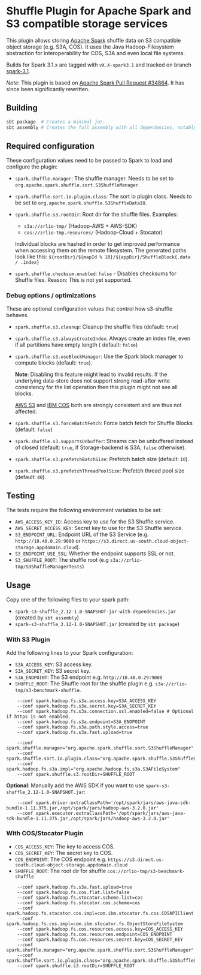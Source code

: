 # Shuffle Plugin for Apache Spark and S3 compatible storage services

This plugin allows storing [Apache Spark](https://spark.apache.org/) shuffle data on S3 compatible object storage (e.g.
S3A, COS).
It uses the Java Hadoop-Filesystem abstraction for interoperability for COS, S3A and even local file systems.

Builds for Spark 3.1.x are tagged with `vX.X-spark3.1` and tracked on
branch [spark-3.1](https://github.com/IBM/spark-s3-shuffle/tree/spark-3.1).

*Note*: This plugin is based on [Apache Spark Pull Request #34864](https://github.com/apache/spark/pull/34864/files). It
has
since been significantly rewritten.

## Building

```bash
sbt package  # Creates a minimal jar.
sbt assembly # Creates the full assembly with all dependencies, notably hadoop cloud.
 ```

## Required configuration

These configuration values need to be passed to Spark to load and configure the plugin:

- `spark.shuffle.manager`: The shuffle manager. Needs to be set to `org.apache.spark.shuffle.sort.S3ShuffleManager`.
- `spark.shuffle.sort.io.plugin.class`: The sort io plugin class. Needs to be set to
  `org.apache.spark.shuffle.S3ShuffleDataIO`.
- `spark.shuffle.s3.rootDir`: Root dir for the shuffle files. Examples:
    - `s3a://zrlio-tmp/` (Hadoop-AWS + AWS-SDK)
    - `cos://zrlio-tmp.resources/` (Hadoop-Cloud + Stocator)

  Individual blocks are hashed in order to get improved performance when accessing them on the remote filesystem.
  The generated paths look like this: `${rootDir}/${mapId % 10}/${appDir}/ShuffleBlock{.data / .index}`
- `spark.shuffle.checksum.enabled`: `false` - Disables checksums for Shuffle files. Reason: This is not yet supported.

### Debug options / optimizations

These are optional configuration values that control how s3-shuffle behaves.

- `spark.shuffle.s3.cleanup`: Cleanup the shuffle files (default: `true`)
- `spark.shuffle.s3.alwaysCreateIndex`: Always create an index file, even if all partitions have empty length (
  default: `false`)
- `spark.shuffle.s3.useBlockManager`: Use the Spark block manager to compute blocks (default: `true`).

  **Note**: Disabling
  this feature might lead to invalid results. If the underlying data-store does not support strong read-after write
  consistency for the list operation then this plugin might not see all blocks.

  [AWS S3](https://aws.amazon.com/blogs/aws/amazon-s3-update-strong-read-after-write-consistency/) and
  [IBM COS](https://cloud.ibm.com/docs/cloud-object-storage?topic=cloud-object-storage-versioning#versioning-consistency)
  both are strongly consistent and are thus not affected.
- `spark.shuffle.s3.forceBatchFetch`: Force batch fetch for Shuffle Blocks (default: `false`)
- `spark.shuffle.s3.supportsUnbuffer`: Streams can be unbuffered instead of closed (default: `true`,
  if Storage-backend is S3A, `false` otherwise).
- `spark.shuffle.s3.prefetchBatchSize`: Prefetch batch size (default: `10`).
- `spark.shuffle.s3.prefetchThreadPoolSize`: Prefetch thread pool size (default: `40`).

## Testing

The tests require the following environment variables to be set:

- `AWS_ACCESS_KEY_ID`: Access key to use for the S3 Shuffle service.
- `AWS_SECRET_ACCESS_KEY`: Secret key to use for the S3 Shuffle service.
- `S3_ENDPOINT_URL`: Endpoint URL of the S3 Service (e.g. `http://10.40.0.29:9000` or
  `https://s3.direct.us-south.cloud-object-storage.appdomain.cloud`).
- `S3_ENDPOINT_USE_SSL`: Whether the endpoint supports SSL or not.
- `S3_SHUFFLE_ROOT`: The shuffle root (e.g `s3a://zrlio-tmp/S3ShuffleManagerTests`)

## Usage

Copy one of the following files to your spark path:

- `spark-s3-shuffle_2.12-1.0-SNAPSHOT-jar-with-dependencies.jar` (created by `sbt assembly`)
- `spark-s3-shuffle_2.12-1.0-SNAPSHOT.jar` (created by `sbt package`)

### With S3 Plugin

Add the following lines to your Spark configuration:

- `S3A_ACCESS_KEY`: S3 access key.
- `S3A_SECRET_KEY`: S3 secret key.
- `S3A_ENDPOINT`: The S3 endpoint e.g. `http://10.40.0.29:9000`
- `SHUFFLE_ROOT`: The Shuffle root for the shuffle plugin e.g. `s3a://zrlio-tmp/s3-benchmark-shuffle`.

```
    --conf spark.hadoop.fs.s3a.access.key=S3A_ACCESS_KEY
    --conf spark.hadoop.fs.s3a.secret.key=S3A_SECRET_KEY
    --conf spark.hadoop.fs.s3a.connection.ssl.enabled=false # Optional if https is not enabled.
    --conf spark.hadoop.fs.s3a.endpoint=S3A_ENDPOINT
    --conf spark.hadoop.fs.s3a.path.style.access=true
    --conf spark.hadoop.fs.s3a.fast.upload=true
    
    --conf spark.shuffle.manager="org.apache.spark.shuffle.sort.S3ShuffleManager"
    --conf spark.shuffle.sort.io.plugin.class="org.apache.spark.shuffle.S3ShuffleDataIO"
    --conf spark.hadoop.fs.s3a.impl="org.apache.hadoop.fs.s3a.S3AFileSystem"
    --conf spark.shuffle.s3.rootDir=SHUFFLE_ROOT
```

**Optional**: Manually add the AWS SDK if you want to use `spark-s3-shuffle_2.12-1.0-SNAPSHOT.jar`:

```
    --conf spark.driver.extraClassPath='/opt/spark/jars/aws-java-sdk-bundle-1.11.375.jar,/opt/spark/jars/hadoop-aws-3.2.0.jar'
    --conf spark.executor.extraClassPath='/opt/spark/jars/aws-java-sdk-bundle-1.11.375.jar,/opt/spark/jars/hadoop-aws-3.2.0.jar'
```

### With COS/Stocator Plugin

- `COS_ACCESS_KEY`: The key to access COS.
- `COS_SECRET_KEY`: The secret key to COS.
- `COS_ENDPOINT`: The COS endpoint e.g. `https://s3.direct.us-south.cloud-object-storage.appdomain.cloud`
- `SHUFFLE_ROOT`: The root dir for shuffle `cos://zrlio-tmp/s3-benchmark-shuffle`

```
    --conf spark.hadoop.fs.s3a.fast.upload=true
    --conf spark.hadoop.fs.cos.flat.list=false
    --conf spark.hadoop.fs.stocator.scheme.list=cos
    --conf spark.hadoop.fs.stocator.cos.scheme=cos
    --conf spark.hadoop.fs.stocator.cos.impl=com.ibm.stocator.fs.cos.COSAPIClient
    --conf spark.hadoop.fs.cos.impl=com.ibm.stocator.fs.ObjectStoreFileSystem
    --conf spark.hadoop.fs.cos.resources.access.key=COS_ACCESS_KEY
    --conf spark.hadoop.fs.cos.resources.endpoint=COS_ENDPOINT
    --conf spark.hadoop.fs.cos.resources.secret.key=COS_SECRET_KEY
    --conf spark.shuffle.manager="org.apache.spark.shuffle.sort.S3ShuffleManager"
    --conf spark.shuffle.sort.io.plugin.class="org.apache.spark.shuffle.S3ShuffleDataIO"
    --conf spark.shuffle.s3.rootDir=SHUFFLE_ROOT
```
